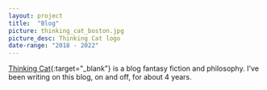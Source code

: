 ```yaml
---
layout: project
title:  "Blog"
picture: thinking_cat_boston.jpg
picture_desc: Thinking Cat logo
date-range: "2018 - 2022"
---
```

[Thinking Cat](https://thinkingcatboston.com/){:target="_blank"} is a blog fantasy fiction and philosophy. I've been writing on this blog, on and off, for about 4 years.